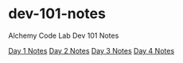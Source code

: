 # dev-101-notes
Alchemy Code Lab Dev 101 Notes

[Day 1 Notes](day-1/notes.md)
[Day 2 Notes](day-2/notes.md)
[Day 3 Notes](day-3/notes.md)
[Day 4 Notes](day-4/notes.md)